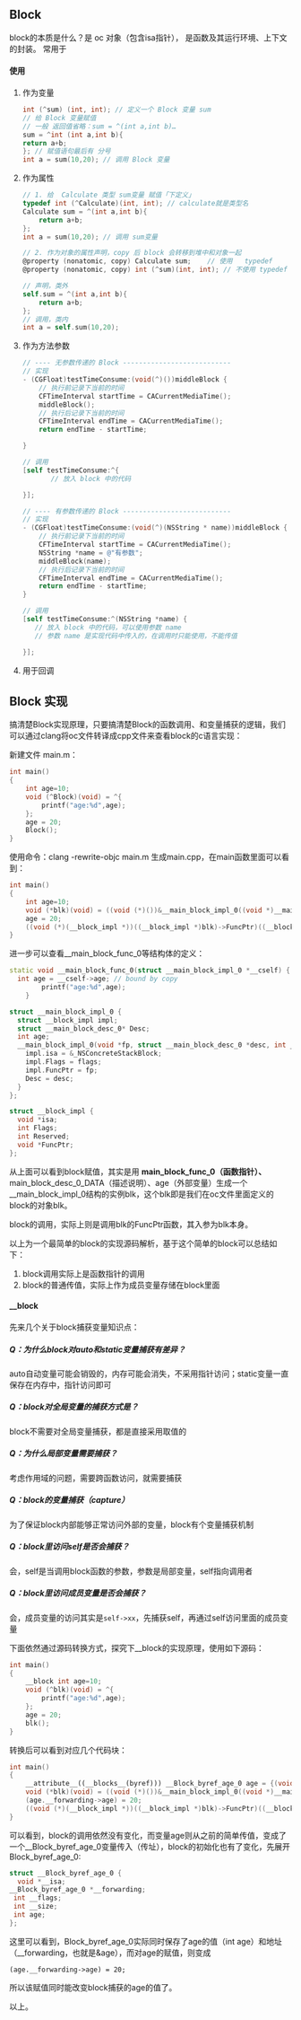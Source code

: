 ## Block

block的本质是什么？是 oc 对象（包含isa指针）， 是函数及其运行环境、上下文的封装。 常用于

#### 使用

1. 作为变量

   ```objective-c
   int (^sum) (int, int); // 定义一个 Block 变量 sum
   // 给 Block 变量赋值
   // 一般 返回值省略：sum = ^(int a,int b)…
   sum = ^int (int a,int b){
   return a+b;
   }; // 赋值语句最后有 分号
   int a = sum(10,20); // 调用 Block 变量
   ```

2. 作为属性

   ```objective-c
   // 1. 给  Calculate 类型 sum变量 赋值「下定义」
   typedef int (^Calculate)(int, int); // calculate就是类型名
   Calculate sum = ^(int a,int b){ 
       return a+b;
   };
   int a = sum(10,20); // 调用 sum变量
   
   // 2. 作为对象的属性声明，copy 后 block 会转移到堆中和对象一起
   @property (nonatomic, copy) Calculate sum;    // 使用   typedef
   @property (nonatomic, copy) int (^sum)(int, int); // 不使用 typedef
   
   // 声明，类外
   self.sum = ^(int a,int b){
       return a+b;
   };
   // 调用，类内
   int a = self.sum(10,20);
   ```

   

3. 作为方法参数

   ```objective-c
   // ---- 无参数传递的 Block ---------------------------
   // 实现
   - (CGFloat)testTimeConsume:(void(^)())middleBlock {
       // 执行前记录下当前的时间
       CFTimeInterval startTime = CACurrentMediaTime();
       middleBlock();
       // 执行后记录下当前的时间
       CFTimeInterval endTime = CACurrentMediaTime();
       return endTime - startTime;
   
   }
   
   // 调用
   [self testTimeConsume:^{
          // 放入 block 中的代码 
   
   }];
   
   // ---- 有参数传递的 Block ---------------------------
   // 实现
   - (CGFloat)testTimeConsume:(void(^)(NSString * name))middleBlock {
       // 执行前记录下当前的时间
       CFTimeInterval startTime = CACurrentMediaTime();
       NSString *name = @"有参数";
       middleBlock(name);
       // 执行后记录下当前的时间
       CFTimeInterval endTime = CACurrentMediaTime();
       return endTime - startTime;
   }
   
   // 调用
   [self testTimeConsume:^(NSString *name) {
      // 放入 block 中的代码，可以使用参数 name
      // 参数 name 是实现代码中传入的，在调用时只能使用，不能传值    
   
   }];
   ```

   

4. 用于回调

   

## Block 实现

搞清楚Block实现原理，只要搞清楚Block的函数调用、和变量捕获的逻辑，我们可以通过clang将oc文件转译成cpp文件来查看block的c语言实现：

新建文件 main.m：

```c++
int main()
{
    int age=10;
    void (^Block)(void) = ^{
        printf("age:%d",age);
    };
    age = 20;
    Block();
}
```

使用命令：clang -rewrite-objc main.m 生成main.cpp，在main函数里面可以看到：

```c++
int main()
{
    int age=10;
    void (*blk)(void) = ((void (*)())&__main_block_impl_0((void *)__main_block_func_0, &__main_block_desc_0_DATA, age));
    age = 20;
    ((void (*)(__block_impl *))((__block_impl *)blk)->FuncPtr)((__block_impl *)blk);
}
```

进一步可以查看__main_block_func_0等结构体的定义：

```c++
static void __main_block_func_0(struct __main_block_impl_0 *__cself) {
  int age = __cself->age; // bound by copy
        printf("age:%d",age);
    }
```

```c++
struct __main_block_impl_0 {
  struct __block_impl impl;
  struct __main_block_desc_0* Desc;
  int age;
  __main_block_impl_0(void *fp, struct __main_block_desc_0 *desc, int _age, int flags=0) : age(_age) {
    impl.isa = &_NSConcreteStackBlock;
    impl.Flags = flags;
    impl.FuncPtr = fp;
    Desc = desc;
  }
};
```

```c++
struct __block_impl {
  void *isa;
  int Flags;
  int Reserved;
  void *FuncPtr;
};
```



从上面可以看到block赋值，其实是用 __main_block_func_0（函数指针）、__ main_block_desc_0_DATA（描述说明）、age（外部变量）生成一个__main_block_impl_0结构的实例blk，这个blk即是我们在oc文件里面定义的block的对象blk。

block的调用，实际上则是调用blk的FuncPtr函数，其入参为blk本身。

以上为一个最简单的block的实现源码解析，基于这个简单的block可以总结如下：

1. block调用实际上是函数指针的调用
2. block的普通传值，实际上作为成员变量存储在block里面

#### __block

先来几个关于block捕获变量知识点：

##### Q：为什么block对auto和static变量捕获有差异？

auto自动变量可能会销毁的，内存可能会消失，不采用指针访问；static变量一直保存在内存中，指针访问即可

##### Q：block对全局变量的捕获方式是？

block不需要对全局变量捕获，都是直接采用取值的

##### Q：为什么局部变量需要捕获？

考虑作用域的问题，需要跨函数访问，就需要捕获

##### Q：block的变量捕获（capture）

为了保证block内部能够正常访问外部的变量，block有个变量捕获机制

##### Q：block里访问self是否会捕获？

会，self是当调用block函数的参数，参数是局部变量，self指向调用者

##### Q：block里访问成员变量是否会捕获？

会，成员变量的访问其实是`self->xx`，先捕获self，再通过self访问里面的成员变量

下面依然通过源码转换方式，探究下__block的实现原理，使用如下源码：

```c++
int main()
{
    __block int age=10;
    void (^blk)(void) = ^{
        printf("age:%d",age);
    };
    age = 20;
    blk();
}
```

转换后可以看到对应几个代码块：

```c++
int main()
{
    __attribute__((__blocks__(byref))) __Block_byref_age_0 age = {(void*)0,(__Block_byref_age_0 *)&age, 0, sizeof(__Block_byref_age_0), 10};
    void (*blk)(void) = ((void (*)())&__main_block_impl_0((void *)__main_block_func_0, &__main_block_desc_0_DATA, (__Block_byref_age_0 *)&age, 570425344));
    (age.__forwarding->age) = 20;
    ((void (*)(__block_impl *))((__block_impl *)blk)->FuncPtr)((__block_impl *)blk);
}
```

可以看到，block的调用依然没有变化，而变量age则从之前的简单传值，变成了一个__Block_byref_age_0变量传入（传址），block的初始化也有了变化，先展开 Block_byref_age_0:

```c++
struct __Block_byref_age_0 {
  void *__isa;
__Block_byref_age_0 *__forwarding;
 int __flags;
 int __size;
 int age;
};
```

这里可以看到，Block_byref_age_0实际同时保存了age的值（int age）和地址（__forwarding，也就是&age），而对age的赋值，则变成

```
(age.__forwarding->age) = 20;
```

所以该赋值同时能改变block捕获的age的值了。

以上。